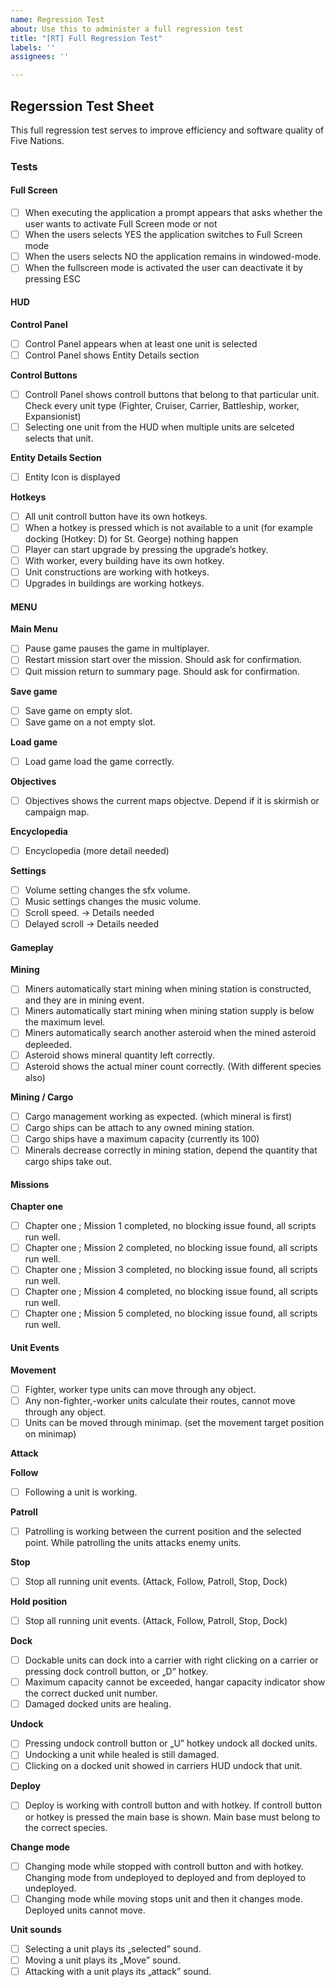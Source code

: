 ```yaml
---
name: Regression Test
about: Use this to administer a full regression test
title: "[RT] Full Regression Test"
labels: ''
assignees: ''

---
```


## Regerssion Test Sheet
This full regression test serves to improve efficiency and software quality of Five Nations.

### Tests
#### Full Screen
- [ ] When executing the application a prompt appears that asks whether the user wants to activate Full Screen mode or not
- [ ] When the users selects YES the application switches to Full Screen mode
- [ ] When the users selects NO the application remains in windowed-mode.
- [ ] When the fullscreen mode is activated the user can deactivate it by pressing ESC 

#### HUD
**Control Panel**
- [ ] Control Panel appears when at least one unit is selected
- [ ] Control Panel shows Entity Details section

**Control Buttons**
- [ ] Controll Panel shows controll buttons that belong to that particular unit. Check every unit type  (Fighter, Cruiser, Carrier, Battleship, worker, Expansionist)
- [ ] Selecting one unit from the HUD when multiple units are selceted selects that unit.

**Entity Details Section**
- [ ] Entity Icon is displayed

**Hotkeys**
- [ ] All unit controll button have its own hotkeys.
- [ ] When a hotkey is pressed which is not available to a unit (for example docking (Hotkey: D) for St. George) nothing happen
- [ ] Player can start upgrade by pressing the upgrade’s hotkey.
- [ ] With worker, every building have its own hotkey.
- [ ] Unit constructions are working with hotkeys.
- [ ] Upgrades in buildings are working hotkeys.

#### MENU
**Main Menu**
- [ ] Pause game pauses the game in multiplayer.
- [ ] Restart mission start over the mission. Should ask for confirmation.
- [ ] Quit mission return to summary page. Should ask for confirmation.

**Save game**
- [ ] Save game on empty slot.
- [ ] Save game on a not empty slot.

**Load game**
- [ ] Load game load the game correctly.
	
**Objectives**

- [ ] Objectives shows the current maps objectve. Depend if it is skirmish or campaign map.

**Encyclopedia**
- [ ] Encyclopedia (more detail needed)

**Settings**
- [ ] Volume setting changes the sfx volume.
- [ ] Music settings changes the music volume.
- [ ] Scroll speed. → Details needed
- [ ] Delayed scroll → Details needed

#### Gameplay
**Mining**
- [ ] Miners automatically start mining when mining station is constructed, and they are in mining event.
- [ ] Miners automatically start mining when mining station supply is below the maximum level.
- [ ] Miners automatically search another asteroid when the mined asteroid depleeded.
- [ ] Asteroid shows mineral quantity left correctly.
- [ ] Asteroid shows the actual miner count correctly. (With different species also)

**Mining / Cargo**
- [ ] Cargo management working as expected. (which mineral is first)
- [ ] Cargo ships can be attach to any owned mining station.
- [ ] Cargo ships have a maximum capacity (currently its 100)
- [ ] Minerals decrease correctly in mining station, depend the quantity that cargo ships take out.

#### Missions
**Chapter one**
- [ ] Chapter one ; Mission 1 completed, no blocking issue found, all scripts run well.
- [ ] Chapter one ; Mission 2 completed, no blocking issue found, all scripts run well.
- [ ] Chapter one ; Mission 3 completed, no blocking issue found, all scripts run well.
- [ ] Chapter one ; Mission 4 completed, no blocking issue found, all scripts run well.
- [ ] Chapter one ; Mission 5 completed, no blocking issue found, all scripts run well.

#### Unit Events
**Movement**
- [ ] Fighter, worker type units can move through any object.
- [ ] Any non-fighter,-worker units calculate their routes, cannot move through any object.
- [ ] Units can be moved through minimap. (set the movement target position on minimap)

**Attack**

**Follow**
- [ ] Following a unit is working.

**Patroll**
- [ ] Patrolling is working between the current position and the selected point. While patrolling the units attacks enemy units.

**Stop**
- [ ] Stop all running unit events. (Attack, Follow, Patroll, Stop, Dock)

**Hold position**
- [ ] Stop all running unit events. (Attack, Follow, Patroll, Stop, Dock)

**Dock**
- [ ] Dockable units can dock into a carrier with right clicking on a carrier or pressing dock controll button, or „D” hotkey. 
- [ ] Maximum capacity cannot be exceeded, hangar capacity indicator show the correct ducked unit number.
- [ ] Damaged docked units are healing. 

**Undock**
- [ ] Pressing undock controll button or „U” hotkey undock all docked units. 
- [ ] Undocking a unit while healed is still damaged.
- [ ] Clicking on a docked unit showed in carriers HUD undock that unit.

**Deploy**
- [ ] Deploy is working with controll button and with hotkey. If controll button or hotkey is pressed the main base is shown.
Main base must belong to the correct species.

**Change mode**
- [ ] Changing mode while stopped with controll button and with hotkey. Changing mode from undeployed to deployed and from deployed to undeployed.
- [ ] Changing mode while moving stops unit and then it changes mode. Deployed units cannot move.

**Unit sounds**

- [ ] Selecting a unit plays its „selected” sound.
- [ ] Moving a unit plays its „Move” sound.
- [ ] Attacking with a unit plays its „attack” sound.
